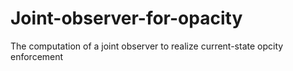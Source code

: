 # Joint-observer-for-opacity
The computation of a joint observer to realize current-state opcity enforcement
